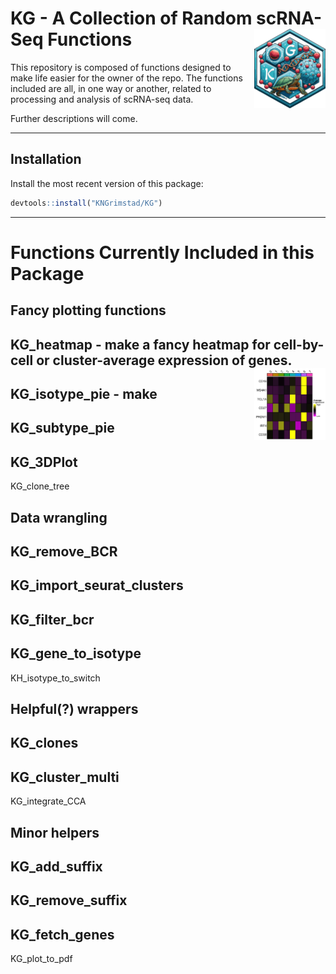 <h1>
  KG - A Collection of Random scRNA-Seq Functions&nbsp;<img align = "right" src = "images/KG_logotype.png" width = "114.3" height = "127.275">
</h1>

This repository is composed of functions designed to make life easier for the owner of the repo. The functions included are all, in one way or another, related to processing and analysis of scRNA-seq data. 

Further descriptions will come.

---
## Installation
Install the most recent version of this package: 
```r
devtools::install("KNGrimstad/KG")
```
---
# Functions Currently Included in this Package
## Fancy plotting functions
KG_heatmap - make a fancy heatmap for cell-by-cell or cluster-average expression of genes.<img align = "right" src = "images/example_heatmap.png" width = "114" height = "115">
---
KG_isotype_pie - make
---
KG_subtype_pie
---
KG_3DPlot
---
KG_clone_tree

## Data wrangling
KG_remove_BCR
---
KG_import_seurat_clusters
---
KG_filter_bcr
---
KG_gene_to_isotype
---
KH_isotype_to_switch

## Helpful(?) wrappers
KG_clones
---
KG_cluster_multi
---
KG_integrate_CCA



## Minor helpers
KG_add_suffix
---
KG_remove_suffix
---
KG_fetch_genes
---
KG_plot_to_pdf
